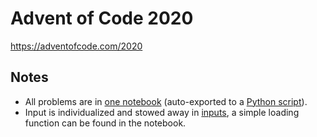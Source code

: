 # Advent of Code 2020

https://adventofcode.com/2020

## Notes

- All problems are in [one notebook](Advent_of_Code_2020.ipynb) (auto-exported to a [Python script](Advent_of_Code_2020.py)).
- Input is individualized and stowed away in [inputs](inputs), a simple loading function can be found in the notebook.
